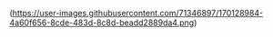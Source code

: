 

(https://user-images.githubusercontent.com/71346897/170128984-4a60f656-8cde-483d-8c8d-beadd2889da4.png)
